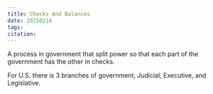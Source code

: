 ```yaml
---
title: Checks And Balances
date: 20250214
tags: 
citation:
---
```

A process in government that split power so that each part of the government has the other in checks.

For U.S. there is 3 branches of government, Judicial, Executive, and Legislative.